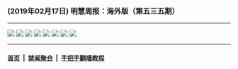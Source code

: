 ### (2019年02月17日) 明慧周报：海外版（第五三五期） 

---

<img src="http://qikan.minghui.org/mhqkpage/qikanimage/2019/02/16/mhzb_535_1-online1.jpg"/> 

<img src="http://qikan.minghui.org/mhqkpage/qikanimage/2019/02/16/mhzb_535_1-online2.jpg"/> 

<img src="http://qikan.minghui.org/mhqkpage/qikanimage/2019/02/16/mhzb_535_1-online3.jpg"/> 

<img src="http://qikan.minghui.org/mhqkpage/qikanimage/2019/02/16/mhzb_535_1-online4.jpg"/> 

<img src="http://qikan.minghui.org/mhqkpage/qikanimage/2019/02/16/mhzb_535_1-online5.jpg"/> 

<img src="http://qikan.minghui.org/mhqkpage/qikanimage/2019/02/16/mhzb_535_1-online6.jpg"/> 

<img src="http://qikan.minghui.org/mhqkpage/qikanimage/2019/02/16/mhzb_535_1-online7.jpg"/> 

<img src="http://qikan.minghui.org/mhqkpage/qikanimage/2019/02/16/mhzb_535_1-online8.jpg"/> 



---

#### [首页](../../../..) &nbsp;|&nbsp; [禁闻聚合](https://github.com/gfw-breaker/banned-news) &nbsp;|&nbsp; [手把手翻墙教程](https://github.com/gfw-breaker/guides) 